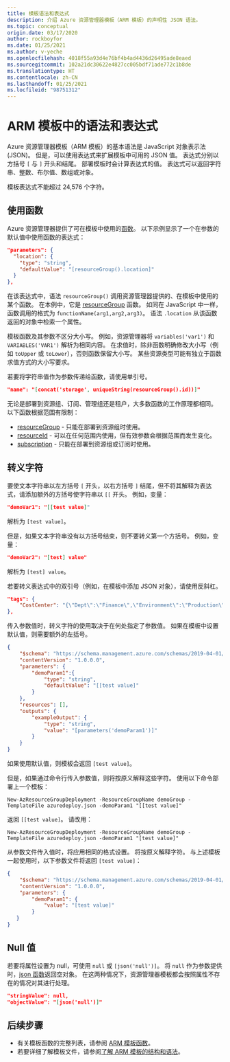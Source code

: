 ```yaml
---
title: 模板语法和表达式
description: 介绍 Azure 资源管理器模板（ARM 模板）的声明性 JSON 语法。
ms.topic: conceptual
origin.date: 03/17/2020
author: rockboyfor
ms.date: 01/25/2021
ms.author: v-yeche
ms.openlocfilehash: 4018f55a93d4e76bf4b4ad4436d26495ade8eaed
ms.sourcegitcommit: 102a21dc30622e4827cc005bdf71ade772c1b8de
ms.translationtype: HT
ms.contentlocale: zh-CN
ms.lasthandoff: 01/25/2021
ms.locfileid: "98751312"
---
```

# <a name="syntax-and-expressions-in-arm-templates"></a>ARM 模板中的语法和表达式

Azure 资源管理器模板（ARM 模板）的基本语法是 JavaScript 对象表示法 (JSON)。 但是，可以使用表达式来扩展模板中可用的 JSON 值。  表达式分别以方括号 `[` 与 `]` 开头和结尾。 部署模板时会计算表达式的值。 表达式可以返回字符串、整数、布尔值、数组或对象。

模板表达式不能超过 24,576 个字符。

## <a name="use-functions"></a>使用函数

Azure 资源管理器提供了可在模板中使用的[函数](template-functions.md)。 以下示例显示了一个在参数的默认值中使用函数的表达式：

```json
"parameters": {
  "location": {
    "type": "string",
    "defaultValue": "[resourceGroup().location]"
  }
},
```

在该表达式中，语法 `resourceGroup()` 调用资源管理器提供的、在模板中使用的某个函数。 在本例中，它是 [resourceGroup](template-functions-resource.md#resourcegroup) 函数。 如同在 JavaScript 中一样，函数调用的格式为 `functionName(arg1,arg2,arg3)`。 语法 `.location` 从该函数返回的对象中检索一个属性。

模板函数及其参数不区分大小写。 例如，资源管理器将 `variables('var1')` 和 `VARIABLES('VAR1')` 解析为相同内容。 在求值时，除非函数明确修改大小写（例如 `toUpper` 或 `toLower`），否则函数保留大小写。 某些资源类型可能有独立于函数求值方式的大小写要求。

若要将字符串值作为参数传递给函数，请使用单引号。

```json
"name": "[concat('storage', uniqueString(resourceGroup().id))]"
```

无论是部署到资源组、订阅、管理组还是租户，大多数函数的工作原理都相同。 以下函数根据范围有限制：

* [resourceGroup](template-functions-resource.md#resourcegroup) - 只能在部署到资源组时使用。
* [resourceId](template-functions-resource.md#resourceid) - 可以在任何范围内使用，但有效参数会根据范围而发生变化。
* [subscription](template-functions-resource.md#subscription) - 只能在部署到资源组或订阅时使用。

## <a name="escape-characters"></a>转义字符

要使文本字符串以左方括号 `[` 开头，以右方括号 `]` 结尾，但不将其解释为表达式，请添加额外的方括号使字符串以 `[[` 开头。 例如，变量：

```json
"demoVar1": "[[test value]"
```

解析为 `[test value]`。

但是，如果文本字符串没有以方括号结束，则不要转义第一个方括号。 例如，变量：

```json
"demoVar2": "[test] value"
```

解析为 `[test] value`。

若要转义表达式中的双引号（例如，在模板中添加 JSON 对象），请使用反斜杠。

```json
"tags": {
    "CostCenter": "{\"Dept\":\"Finance\",\"Environment\":\"Production\"}"
},
```

传入参数值时，转义字符的使用取决于在何处指定了参数值。 如果在模板中设置默认值，则需要额外的左括号。

```json
{
    "$schema": "https://schema.management.azure.com/schemas/2019-04-01/deploymentTemplate.json#",
    "contentVersion": "1.0.0.0",
    "parameters": {
        "demoParam1":{
            "type": "string",
            "defaultValue": "[[test value]"
        }
    },
    "resources": [],
    "outputs": {
        "exampleOutput": {
            "type": "string",
            "value": "[parameters('demoParam1')]"
        }
    }
}
```

如果使用默认值，则模板会返回 `[test value]`。

但是，如果通过命令行传入参数值，则将按原义解释这些字符。 使用以下命令部署上一个模板：

```azurepowershell
New-AzResourceGroupDeployment -ResourceGroupName demoGroup -TemplateFile azuredeploy.json -demoParam1 "[[test value]"
```

返回 `[[test value]`。 请改用：

```azurepowershell
New-AzResourceGroupDeployment -ResourceGroupName demoGroup -TemplateFile azuredeploy.json -demoParam1 "[test value]"
```

从参数文件传入值时，将应用相同的格式设置。 将按原义解释字符。 与上述模板一起使用时，以下参数文件将返回 `[test value]`：

```json
{
    "$schema": "https://schema.management.azure.com/schemas/2019-04-01/deploymentParameters.json#",
    "contentVersion": "1.0.0.0",
    "parameters": {
        "demoParam1": {
            "value": "[test value]"
        }
   }
}
```

## <a name="null-values"></a>Null 值

若要将属性设置为 null，可使用 `null` 或 `[json('null')]`。 将 `null` 作为参数提供时，[json 函数](template-functions-object.md#json)返回空对象。 在这两种情况下，资源管理器模板都会按照属性不存在的情况对其进行处理。

```json
"stringValue": null,
"objectValue": "[json('null')]"
```

## <a name="next-steps"></a>后续步骤

* 有关模板函数的完整列表，请参阅 [ARM 模板函数](template-functions.md)。
* 若要详细了解模板文件，请参阅[了解 ARM 模板的结构和语法](template-syntax.md)。

<!-- Update_Description: update meta properties, wording update, update link -->